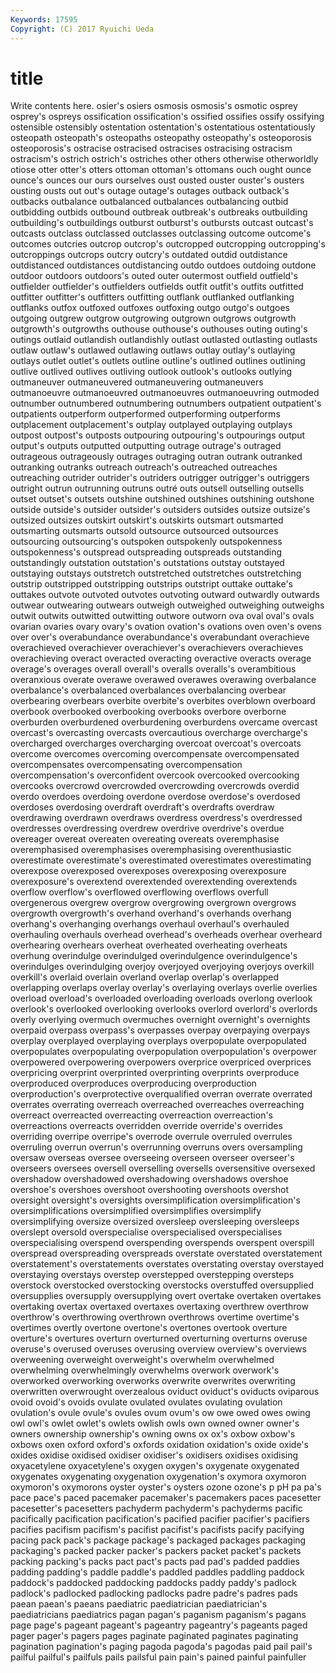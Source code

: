 ```yaml
---
Keywords: 17595 
Copyright: (C) 2017 Ryuichi Ueda
---
```


# title

Write contents here.
osier's osiers osmosis osmosis's
osmotic osprey osprey's ospreys ossification ossification's ossified ossifies ossify ossifying
ostensible ostensibly ostentation ostentation's ostentatious ostentatiously osteopath osteopath's osteopaths osteopathy
osteopathy's osteoporosis osteoporosis's ostracise ostracised ostracises ostracising ostracism ostracism's ostrich
ostrich's ostriches other others otherwise otherworldly otiose otter otter's otters
ottoman ottoman's ottomans ouch ought ounce ounce's ounces our ours
ourselves oust ousted ouster ouster's ousters ousting ousts out out's
outage outage's outages outback outback's outbacks outbalance outbalanced outbalances outbalancing
outbid outbidding outbids outbound outbreak outbreak's outbreaks outbuilding outbuilding's outbuildings
outburst outburst's outbursts outcast outcast's outcasts outclass outclassed outclasses outclassing
outcome outcome's outcomes outcries outcrop outcrop's outcropped outcropping outcropping's outcroppings
outcrops outcry outcry's outdated outdid outdistance outdistanced outdistances outdistancing outdo
outdoes outdoing outdone outdoor outdoors outdoors's outed outer outermost outfield
outfield's outfielder outfielder's outfielders outfields outfit outfit's outfits outfitted outfitter
outfitter's outfitters outfitting outflank outflanked outflanking outflanks outfox outfoxed outfoxes
outfoxing outgo outgo's outgoes outgoing outgrew outgrow outgrowing outgrown outgrows
outgrowth outgrowth's outgrowths outhouse outhouse's outhouses outing outing's outings outlaid
outlandish outlandishly outlast outlasted outlasting outlasts outlaw outlaw's outlawed outlawing
outlaws outlay outlay's outlaying outlays outlet outlet's outlets outline outline's
outlined outlines outlining outlive outlived outlives outliving outlook outlook's outlooks
outlying outmaneuver outmaneuvered outmaneuvering outmaneuvers outmanoeuvre outmanoeuvred outmanoeuvres outmanoeuvring outmoded
outnumber outnumbered outnumbering outnumbers outpatient outpatient's outpatients outperform outperformed outperforming
outperforms outplacement outplacement's outplay outplayed outplaying outplays outpost outpost's outposts
outpouring outpouring's outpourings output output's outputs outputted outputting outrage outrage's
outraged outrageous outrageously outrages outraging outran outrank outranked outranking outranks
outreach outreach's outreached outreaches outreaching outrider outrider's outriders outrigger outrigger's
outriggers outright outrun outrunning outruns outré outs outsell outselling outsells
outset outset's outsets outshine outshined outshines outshining outshone outside outside's
outsider outsider's outsiders outsides outsize outsize's outsized outsizes outskirt outskirt's
outskirts outsmart outsmarted outsmarting outsmarts outsold outsource outsourced outsources outsourcing
outsourcing's outspoken outspokenly outspokenness outspokenness's outspread outspreading outspreads outstanding outstandingly
outstation outstation's outstations outstay outstayed outstaying outstays outstretch outstretched outstretches
outstretching outstrip outstripped outstripping outstrips outstript outtake outtake's outtakes outvote
outvoted outvotes outvoting outward outwardly outwards outwear outwearing outwears outweigh
outweighed outweighing outweighs outwit outwits outwitted outwitting outwore outworn ova
oval oval's ovals ovarian ovaries ovary ovary's ovation ovation's ovations
oven oven's ovens over over's overabundance overabundance's overabundant overachieve overachieved
overachiever overachiever's overachievers overachieves overachieving overact overacted overacting overactive overacts
overage overage's overages overall overall's overalls overalls's overambitious overanxious overate
overawe overawed overawes overawing overbalance overbalance's overbalanced overbalances overbalancing overbear
overbearing overbears overbite overbite's overbites overblown overboard overbook overbooked overbooking
overbooks overbore overborne overburden overburdened overburdening overburdens overcame overcast overcast's
overcasting overcasts overcautious overcharge overcharge's overcharged overcharges overcharging overcoat overcoat's
overcoats overcome overcomes overcoming overcompensate overcompensated overcompensates overcompensating overcompensation overcompensation's
overconfident overcook overcooked overcooking overcooks overcrowd overcrowded overcrowding overcrowds overdid
overdo overdoes overdoing overdone overdose overdose's overdosed overdoses overdosing overdraft
overdraft's overdrafts overdraw overdrawing overdrawn overdraws overdress overdress's overdressed overdresses
overdressing overdrew overdrive overdrive's overdue overeager overeat overeaten overeating overeats
overemphasise overemphasised overemphasises overemphasising overenthusiastic overestimate overestimate's overestimated overestimates overestimating
overexpose overexposed overexposes overexposing overexposure overexposure's overextend overextended overextending overextends
overflow overflow's overflowed overflowing overflows overfull overgenerous overgrew overgrow overgrowing
overgrown overgrows overgrowth overgrowth's overhand overhand's overhands overhang overhang's overhanging
overhangs overhaul overhaul's overhauled overhauling overhauls overhead overhead's overheads overhear
overheard overhearing overhears overheat overheated overheating overheats overhung overindulge overindulged
overindulgence overindulgence's overindulges overindulging overjoy overjoyed overjoying overjoys overkill overkill's
overlaid overlain overland overlap overlap's overlapped overlapping overlaps overlay overlay's
overlaying overlays overlie overlies overload overload's overloaded overloading overloads overlong
overlook overlook's overlooked overlooking overlooks overlord overlord's overlords overly overlying
overmuch overmuches overnight overnight's overnights overpaid overpass overpass's overpasses overpay
overpaying overpays overplay overplayed overplaying overplays overpopulate overpopulated overpopulates overpopulating
overpopulation overpopulation's overpower overpowered overpowering overpowers overprice overpriced overprices overpricing
overprint overprinted overprinting overprints overproduce overproduced overproduces overproducing overproduction overproduction's
overprotective overqualified overran overrate overrated overrates overrating overreach overreached overreaches
overreaching overreact overreacted overreacting overreaction overreaction's overreactions overreacts overridden override
override's overrides overriding overripe overripe's overrode overrule overruled overrules overruling
overrun overrun's overrunning overruns overs oversampling oversaw overseas oversee overseeing
overseen overseer overseer's overseers oversees oversell overselling oversells oversensitive oversexed
overshadow overshadowed overshadowing overshadows overshoe overshoe's overshoes overshoot overshooting overshoots
overshot oversight oversight's oversights oversimplification oversimplification's oversimplifications oversimplified oversimplifies oversimplify
oversimplifying oversize oversized oversleep oversleeping oversleeps overslept oversold overspecialise overspecialised
overspecialises overspecialising overspend overspending overspends overspent overspill overspread overspreading overspreads
overstate overstated overstatement overstatement's overstatements overstates overstating overstay overstayed overstaying
overstays overstep overstepped overstepping oversteps overstock overstocked overstocking overstocks overstuffed
oversupplied oversupplies oversupply oversupplying overt overtake overtaken overtakes overtaking overtax
overtaxed overtaxes overtaxing overthrew overthrow overthrow's overthrowing overthrown overthrows overtime
overtime's overtimes overtly overtone overtone's overtones overtook overture overture's overtures
overturn overturned overturning overturns overuse overuse's overused overuses overusing overview
overview's overviews overweening overweight overweight's overwhelm overwhelmed overwhelming overwhelmingly overwhelms
overwork overwork's overworked overworking overworks overwrite overwrites overwriting overwritten overwrought
overzealous oviduct oviduct's oviducts oviparous ovoid ovoid's ovoids ovulate ovulated
ovulates ovulating ovulation ovulation's ovule ovule's ovules ovum ovum's ow
owe owed owes owing owl owl's owlet owlet's owlets owlish
owls own owned owner owner's owners ownership ownership's owning owns
ox ox's oxbow oxbow's oxbows oxen oxford oxford's oxfords oxidation
oxidation's oxide oxide's oxides oxidise oxidised oxidiser oxidiser's oxidisers oxidises
oxidising oxyacetylene oxyacetylene's oxygen oxygen's oxygenate oxygenated oxygenates oxygenating oxygenation
oxygenation's oxymora oxymoron oxymoron's oxymorons oyster oyster's oysters ozone ozone's
p pH pa pa's pace pace's paced pacemaker pacemaker's pacemakers
paces pacesetter pacesetter's pacesetters pachyderm pachyderm's pachyderms pacific pacifically pacification
pacification's pacified pacifier pacifier's pacifiers pacifies pacifism pacifism's pacifist pacifist's
pacifists pacify pacifying pacing pack pack's package package's packaged packages
packaging packaging's packed packer packer's packers packet packet's packets packing
packing's packs pact pact's pacts pad pad's padded paddies padding
padding's paddle paddle's paddled paddles paddling paddock paddock's paddocked paddocking
paddocks paddy paddy's padlock padlock's padlocked padlocking padlocks padre padre's
padres pads paean paean's paeans paediatric paediatrician paediatrician's paediatricians paediatrics
pagan pagan's paganism paganism's pagans page page's pageant pageant's pageantry
pageantry's pageants paged pager pager's pagers pages paginate paginated paginates
paginating pagination pagination's paging pagoda pagoda's pagodas paid pail pail's
pailful pailful's pailfuls pails pailsful pain pain's pained painful painfuller

